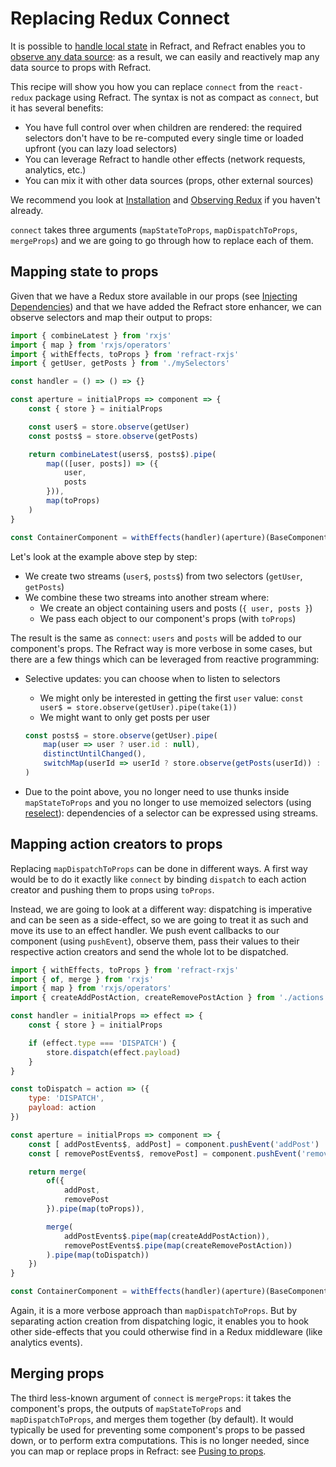 # Replacing Redux Connect

It is possible to [handle local state](./handling-state.md) in Refract, and Refract enables you to [observe any data source](../usage/observing-anything.md): as a result, we can easily and reactively map any data source to props with Refract.

This recipe will show you how you can replace `connect` from the `react-redux` package using Refract. The syntax is not as compact as `connect`, but it has several benefits:

*   You have full control over when children are rendered: the required selectors don't have to be re-computed every single time or loaded upfront (you can lazy load selectors)
*   You can leverage Refract to handle other effects (network requests, analytics, etc.)
*   You can mix it with other data sources (props, other external sources)

We recommend you look at [Installation](../usage/installation.md) and [Observing Redux](../usage/observing-redux.md) if you haven't already.

`connect` takes three arguments (`mapStateToProps`, `mapDispatchToProps`, `mergeProps`) and we are going to go through how to replace each of them.

## Mapping state to props

Given that we have a Redux store available in our props (see [Injecting Dependencies](../usage/injecting-dependencies.md)) and that we have added the Refract store enhancer, we can observe selectors and map their output to props:

```js
import { combineLatest } from 'rxjs'
import { map } from 'rxjs/operators'
import { withEffects, toProps } from 'refract-rxjs'
import { getUser, getPosts } from './mySelectors'

const handler = () => () => {}

const aperture = initialProps => component => {
    const { store } = initialProps

    const user$ = store.observe(getUser)
    const posts$ = store.observe(getPosts)

    return combineLatest(users$, posts$).pipe(
        map(([user, posts]) => ({
            user,
            posts
        })),
        map(toProps)
    )
}

const ContainerComponent = withEffects(handler)(aperture)(BaseComponent)
```

Let's look at the example above step by step:

*   We create two streams (`user$`, `posts$`) from two selectors (`getUser`, `getPosts`)
*   We combine these two streams into another stream where:
    *   We create an object containing users and posts (`{ user, posts }`)
    *   We pass each object to our component's props (with `toProps`)

The result is the same as `connect`: `users` and `posts` will be added to our component's props. The Refract way is more verbose in some cases, but there are a few things which can be leveraged from reactive programming:

*   Selective updates: you can choose when to listen to selectors
    *   We might only be interested in getting the first `user` value: `const user$ = store.observe(getUser).pipe(take(1))`
    *   We might want to only get posts per user


    ```js
    const posts$ = store.observe(getUser).pipe(
        map(user => user ? user.id : null),
        distinctUntilChanged(),
        switchMap(userId => userId ? store.observe(getPosts(userId)) : empty())
    )
    ```

*   Due to the point above, you no longer need to use thunks inside `mapStateToProps` and you no longer to use memoized selectors (using [reselect](https://github.com/reduxjs/reselect)): dependencies of a selector can be expressed using streams.

## Mapping action creators to props

Replacing `mapDispatchToProps` can be done in different ways. A first way would be to do it exactly like `connect` by binding `dispatch` to each action creator and pushing them to props using `toProps`.

Instead, we are going to look at a different way: dispatching is imperative and can be seen as a side-effect, so we are going to treat it as such and move its use to an effect handler. We push event callbacks to our component (using `pushEvent`), observe them, pass their values to their respective action creators and send the whole lot to be dispatched.

```js
import { withEffects, toProps } from 'refract-rxjs'
import { of, merge } from 'rxjs'
import { map } from 'rxjs/operators'
import { createAddPostAction, createRemovePostAction } from './actions'

const handler = initialProps => effect => {
    const { store } = initialProps

    if (effect.type === 'DISPATCH') {
        store.dispatch(effect.payload)
    }
}

const toDispatch = action => ({
    type: 'DISPATCH',
    payload: action
})

const aperture = initialProps => component => {
    const [ addPostEvents$, addPost] = component.pushEvent('addPost')
    const [ removePostEvents$, removePost] = component.pushEvent('removePost')

    return merge(
        of({
            addPost,
            removePost
        }).pipe(map(toProps)),

        merge(
            addPostEvents$.pipe(map(createAddPostAction)),
            removePostEvents$.pipe(map(createRemovePostAction))
        ).pipe(map(toDispatch))
    })
}

const ContainerComponent = withEffects(handler)(aperture)(BaseComponent)
```

Again, it is a more verbose approach than `mapDispatchToProps`. But by separating action creation from dispatching logic, it enables you to hook other side-effects that you could otherwise find in a Redux middleware (like analytics events).

## Merging props

The third less-known argument of `connect` is `mergeProps`: it takes the component's props, the outputs of `mapStateToProps` and `mapDispatchToProps`, and merges them together (by default). It would typically be used for preventing some component's props to be passed down, or to perform extra computations. This is no longer needed, since you can map or replace props in Refract: see [Pusing to props](../usage/pushing-to-props.md).
